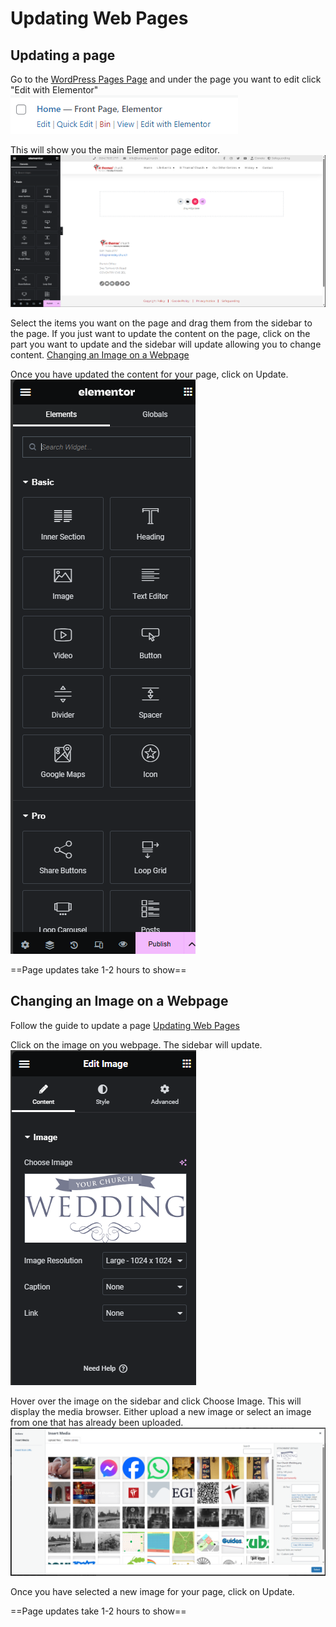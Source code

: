 # Updating Web Pages
## Updating a page
Go to the [WordPress Pages Page](https://www.keresley.church/wp-admin/edit.php?post_type=page) and under the page you want to edit click "Edit with Elementor"
![Edit with Elementor link](edit-with-elementor-inline.png)

This will show you the main Elementor page editor.
![Elementor Page Editor](new-page-editor.png)

Select the items you want on the page and drag them from the sidebar to the page. If you just want to update the content on the page, click on the part you want to update and the sidebar will update allowing you to change content.
[Changing an Image on a Webpage](#changing-an-image-on-a-webpage)

Once you have updated the content for your page, click on Update.
![Elementor New Page Sidebar](elementor-new-page-sidebar.png)

==Page updates take 1-2 hours to show==

## Changing an Image on a Webpage
Follow the guide to update a page [Updating Web Pages](#updating-a-page)

Click on the image on you webpage. The sidebar will update.
![Elementor Image Sidebar](elementor-sidebar-image.png)

Hover over the image on the sidebar and click Choose Image. This will display the media browser. Either upload a new image or select an image from one that has already been uploaded.
![WordPress Media Browser](media-browser.png)

Once you have selected a new image for your page, click on Update.

==Page updates take 1-2 hours to show==